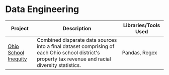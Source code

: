 # Data Engineering

| Project | Description | Libraries/Tools Used |
| ------- | ----------- | -------------------- |
| [Ohio School Inequity](https://github.com/joesposito8/ohio-school-inequity/blob/master/data/data_cleaning.ipynb) | Combined disparate data sources into a final dataset comprising of each Ohio school district's property tax revenue and racial diversity statistics. | Pandas, Regex |
